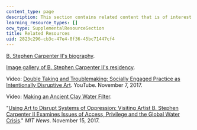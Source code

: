 ```yaml
---
content_type: page
description: This section contains related content that is of interest. er 7,
learning_resource_types: []
ocw_type: SupplementalResourceSection
title: Related Resources
uid: 2823c296-cb3c-47e4-0f36-45bc71447cf4
---
```


[B. Stephen Carpenter II's biography](https://arts.mit.edu/artists/stephen-carpenter/#biography).

[Image gallery of B. Stephen Carpenter II's residency](https://www.flickr.com/photos/artsatmit/sets/72157689740397534).

Video: [Double Taking and Troublemaking: Socially Engaged Practice as Intentionally Disruptive Art](https://www.youtube.com/watch?v=eKUK-2ZzP60). YouTube. November 7, 2017. 

Video: [Making an Ancient Clay Water Filter](https://rtlln1kraz3heqyqi5ac19ce-wpengine.netdna-ssl.com/wp-content/uploads/2018/06/Making-a-Clay-Water-Filter_v2.mp4). 

"[Using Art to Disrupt Systems of Oppression: Visiting Artist B. Stephen Carpenter II Examines Issues of Access, Privilege and the Global Water Crisis](http://news.mit.edu/2017/stephen-carpenter-using-art-disrupt-systems-oppression-1115)." _MIT News_. November 15, 2017.